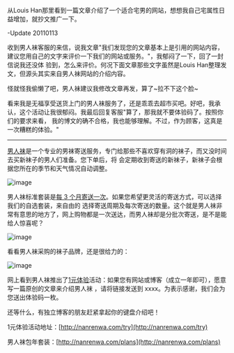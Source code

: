 

从Louis Han那里看到一篇文章介绍了一个适合宅男的网站，想想我自己宅属性日益增加，就抄文推广一下。

-Update 20110113

收到男人袜客服的来信，说我文章"我们发现您的文章基本上是引用的网站内容，建议您用自己的文字来评价一下我们的网站或服务。"，我郁闷了一下，回了一封信说我还没体
验到，怎么来评价。何况下面文章那些文字虽然是Louis Han整理发文，但源头其实来自男人袜网站的介绍内容。

怪就怪我偷懒了吧，男人袜建议我修改文章再发，算了~拉不下这个脸~

看来我是无福享受送货上门的男人袜服务了，还是乖乖去超市买吧。好吧，我承认，这个活动让我很郁闷。我最后回复客服"算了，那我就不要体验码了。按照你们的要求来看，
我的博文的确不合格，我也能够理解。不过，作为顾客，这真是一次糟糕的体验。"

* * *

[男人袜](http://nanrenwa.com/)是一个专业的男袜寄送服务，专门给那些不喜欢穿有洞的袜子，而又没时间去买新袜子的男人们准备。您下单后，将
会定期收到寄送的新袜子，新袜子会根据您所在的季节和天气情况自动调整。

![image](https://e25ba8-log4d-c.dijingchao.com/upload_dropbox/201101/0d9ebac746f24207ab6c07fd9af3b955)

男人袜标准套装是[每 3 个月寄送一次](http://nanrenwa.com/plans)。如果您希望更灵活的寄送方式，可以选择我们的自选套装，来自由的
选择寄送周期及每次寄送的数量。这个就是男人袜非常有意思的地方了，网上购物都是一次送达，而男人袜却是分批次寄送，是不是能给人惊喜呢？

![image](https://e25ba8-log4d-c.dijingchao.com/upload_dropbox/201101/5443a9e9bdd3435cbd8cbc2eaceec099)

看看男人袜采购的袜子品牌，还是很给力的：

![image](https://e25ba8-log4d-c.dijingchao.com/upload_dropbox/201101/c14a4d8c8394408594c00af03c6203ab)

网上看到男人袜推出了[1元体验](http://nanrenwa.com/try)活动：如果您有网站或博客（成立一年即可），愿意写一篇原创的文章来介绍男人袜
，请将链接发送到 xxxx。为表示感谢，我们会为您送出体验码一枚。

还等什么，有独立博客的朋友赶紧拿起你的键盘介绍吧！

1元体验活动地址：[http://nanrenwa.com/try](http://nanrenwa.com/try)

男人袜包年套装：[http://nanrenwa.com/plans](http://nanrenwa.com/plans)


